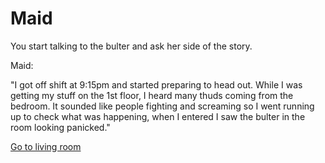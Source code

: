 # Maid

You start talking to the bulter and ask her side of the story.

Maid:

"I got off shift at 9:15pm and started preparing to head out. While I was getting my stuff on the 1st floor, I heard many thuds coming from the bedroom. It sounded like people fighting and screaming so I went running up to check what was happening, when I entered I saw the bulter in the room looking panicked."

[Go to living room](living-room.md)
